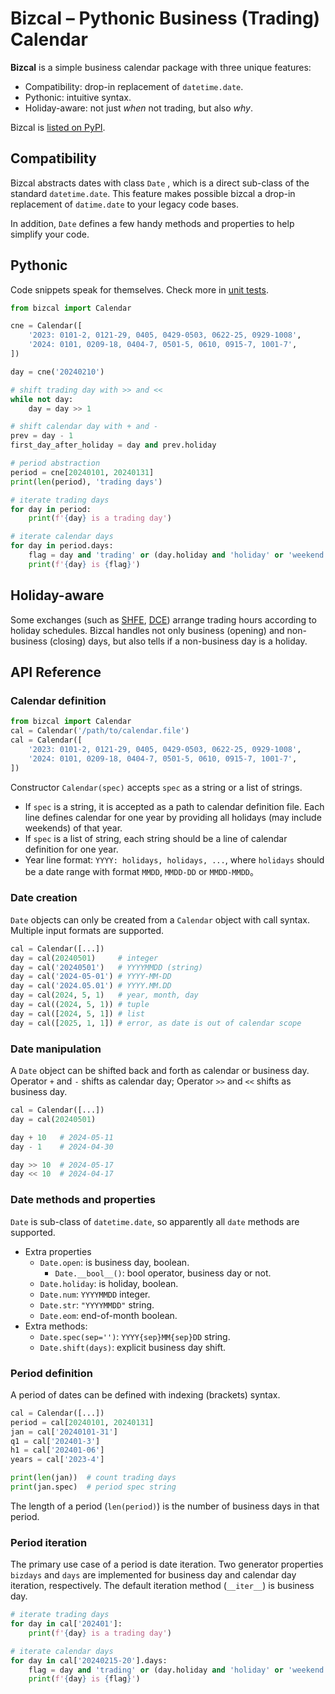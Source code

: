 # Bizcal – Pythonic Business (Trading) Calendar

**Bizcal** is a simple business calendar package with three unique features:

- Compatibility: drop-in replacement of `datetime.date`.
- Pythonic: intuitive syntax.
- Holiday-aware: not just *when* not trading, but also *why*.

Bizcal is [listed on PyPI](https://pypi.org/project/bizcal/).

## Compatibility

Bizcal abstracts dates with class `Date` , which is a direct sub-class of the standard `datetime.date`.   This feature makes possible bizcal a drop-in replacement of `datime.date` to your legacy code bases.

In addition, `Date` defines a few handy methods and properties to help simplify your code.

## Pythonic

Code snippets speak for themselves.  Check more in [unit tests](./test/basic.py).

```python
from bizcal import Calendar

cne = Calendar([
    '2023: 0101-2, 0121-29, 0405, 0429-0503, 0622-25, 0929-1008',
    '2024: 0101, 0209-18, 0404-7, 0501-5, 0610, 0915-7, 1001-7',
])

day = cne('20240210')

# shift trading day with >> and <<
while not day:
    day = day >> 1

# shift calendar day with + and -
prev = day - 1
first_day_after_holiday = day and prev.holiday

# period abstraction
period = cne[20240101, 20240131]
print(len(period), 'trading days')

# iterate trading days
for day in period:
    print(f'{day} is a trading day')

# iterate calendar days
for day in period.days:
    flag = day and 'trading' or (day.holiday and 'holiday' or 'weekend')
    print(f'{day} is {flag}')
```

## Holiday-aware

Some exchanges (such as [SHFE](https://tsite.shfe.com.cn/eng/), [DCE](http://www.dce.com.cn/DCE/)) arrange trading hours according to holiday schedules.  Bizcal handles not only business (opening) and non-business (closing) days, but also tells if a non-business day is a holiday.

## API Reference

### Calendar definition

```python
from bizcal import Calendar
cal = Calendar('/path/to/calendar.file')
cal = Calendar([
    '2023: 0101-2, 0121-29, 0405, 0429-0503, 0622-25, 0929-1008',
    '2024: 0101, 0209-18, 0404-7, 0501-5, 0610, 0915-7, 1001-7',
])
```

Constructor `Calendar(spec)` accepts `spec` as a string or a list of strings.

- If `spec` is a string, it is accepted as a path to calendar definition file.  Each line defines calendar for one year by providing all holidays (may include weekends) of that year.
- If `spec` is a list of string, each string should be a line of calendar definition for one year.
- Year line format: `YYYY: holidays, holidays, ...`, where `holidays` should be a date range with format `MMDD`, `MMDD-DD` or `MMDD-MMDD`。

### Date creation

`Date` objects can only be created from a `Calendar` object with call syntax.  Multiple input formats are supported.

```python
cal = Calendar([...])
day = cal(20240501)     # integer
day = cal('20240501')   # YYYYMMDD (string)
day = cal('2024-05-01') # YYYY-MM-DD
day = cal('2024.05.01') # YYYY.MM.DD
day = cal(2024, 5, 1)   # year, month, day
day = cal((2024, 5, 1)) # tuple
day = cal([2024, 5, 1]) # list
day = cal([2025, 1, 1]) # error, as date is out of calendar scope
```

### Date manipulation

A `Date` object can be shifted back and forth as calendar or business day.  Operator `+` and `-` shifts as calendar day;  Operator `>>` and `<<` shifts as business day.

```python
cal = Calendar([...])
day = cal(20240501)

day + 10   # 2024-05-11
day - 1    # 2024-04-30

day >> 10  # 2024-05-17
day << 10  # 2024-04-17
```

### Date methods and properties

`Date` is sub-class of `datetime.date`, so apparently all `date` methods are supported.

- Extra properties
  - `Date.open`: is business day, boolean.
    - `Date.__bool__()`: bool operator, business day or not.
  - `Date.holiday`: is holiday, boolean.
  - `Date.num`: `YYYYMMDD` integer.
  - `Date.str`: `"YYYYMMDD"` string.
  - `Date.eom`: end-of-month boolean.
- Extra methods:
  - `Date.spec(sep='')`: `YYYY{sep}MM{sep}DD` string.
  - `Date.shift(days)`: explicit business day shift.


### Period definition

A period of dates can be defined with indexing (brackets) syntax.

```python
cal = Calendar([...])
period = cal[20240101, 20240131]
jan = cal['20240101-31']
q1 = cal['202401-3']
h1 = cal['202401-06']
years = cal['2023-4']

print(len(jan))  # count trading days
print(jan.spec)  # period spec string
```

The length of a period (`len(period)`) is the number of business days in that period.

### Period iteration

The primary use case of a period is date iteration.  Two generator properties `bizdays` and `days` are implemented for business day and calendar day iteration, respectively.  The default iteration method (`__iter__`) is business day.

```python
# iterate trading days
for day in cal['202401']:
    print(f'{day} is a trading day')

# iterate calendar days
for day in cal['20240215-20'].days:
    flag = day and 'trading' or (day.holiday and 'holiday' or 'weekend')
    print(f'{day} is {flag}')
```
